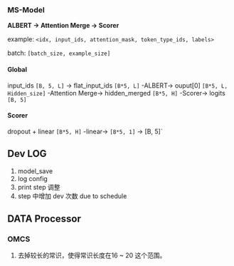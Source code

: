### MS-Model

**ALBERT -> Attention Merge -> Scorer**

example: `<idx, input_ids, attention_mask, token_type_ids, labels>`

batch: `[batch_size, example_size]`

#### Global

input_ids `[B, 5, L]` -> flat_input_ids `[B*5, L]` -ALBERT-> ouput[0] `[B*5, L, Hidden_size]` -Attention Merge-> hidden_merged `[B*5, H]` -Scorer-> logits `[B, 5]`

#### Scorer

dropout + linear `[B*5, H]` -linear-> `[B*5, 1]` -> [B, 5]`


## Dev LOG

1.  model_save 
2.  log config
3.  print step 调整 
4. step 中增加 dev 次数  due to schedule

## DATA Processor

### OMCS

1. 去掉较长的常识，使得常识长度在16 ~ 20 这个范围。



